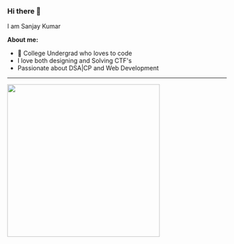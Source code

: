 ### Hi there 👋

I am Sanjay Kumar

**About me:**
- 🚀 College Undergrad who loves to code
- I love both designing and Solving CTF's
- Passionate about DSA|CP and Web Development

---
<p>
  <img src="https://api.vaunt.dev/v1/github/entities/05sanjaykumar/achievements?format=svg&limit=3" width="350" />
</p>
